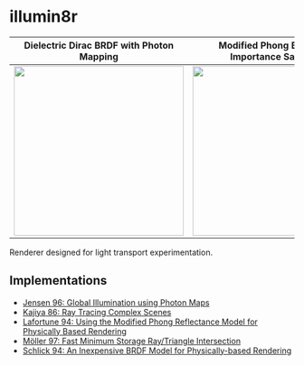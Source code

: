# illumin8r
| Dielectric Dirac BRDF with Photon Mapping | Modified Phong BRDF with Importance Sampling |
| --- | --- |
| <img src="https://wilimitis.github.io/assets/img/2019-01-16-project-0.png" width="300"/> | <img src="https://wilimitis.github.io/assets/img/2019-01-27-project-1.png" width="300"/> |

Renderer designed for light transport experimentation.

## Implementations
- [Jensen 96: Global Illumination using Photon Maps](http://graphics.ucsd.edu/~henrik/papers/photon_map/global_illumination_using_photon_maps_egwr96.pdf)
- [Kajiya 86: Ray Tracing Complex Scenes](https://cumincad.architexturez.net/system/files/pdf/67d2.content.pdf)
- [Lafortune 94: Using the Modified Phong Reflectance Model for Physically Based Rendering](http://graphics.cs.kuleuven.be/publications/Phong/)
- [Möller 97: Fast Minimum Storage Ray/Triangle
Intersection](http://webserver2.tecgraf.puc-rio.br/~mgattass/cg/trbRR/Fast%20MinimumStorage%20RayTriangle%20Intersection.pdf)
- [Schlick 94: An Inexpensive BRDF Model for Physically-based Rendering](http://www.cs.virginia.edu/~jdl/bib/appearance/analytic%20models/schlick94b.pdf)
